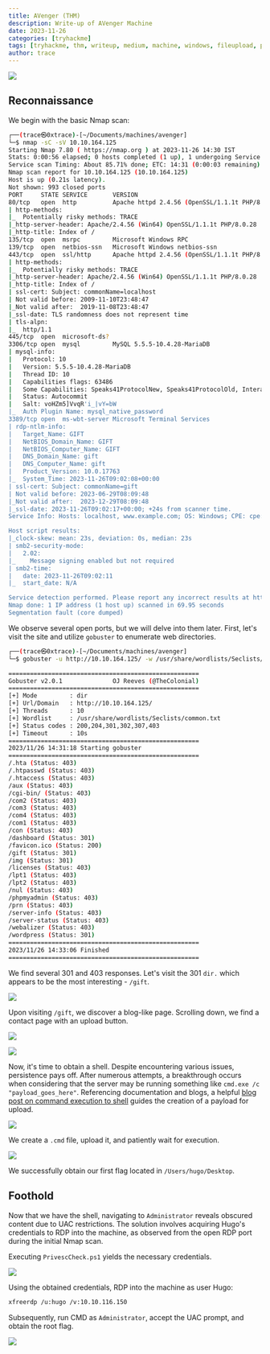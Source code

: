 ```yaml
---
title: AVenger (THM)
description: Write-up of AVenger Machine 
date: 2023-11-26 
categories: [tryhackme]
tags: [tryhackme, thm, writeup, medium, machine, windows, fileupload, privesc ]
author: trace
---
```


![](https://tryhackme-images.s3.amazonaws.com/room-icons/07fe26c8113c521c23f979ce7829147a.png)

## Reconnaissance

We begin with the basic Nmap scan:

```bash
┌──(trace㉿0xtrace)-[~/Documents/machines/avenger]
└─$ nmap -sC -sV 10.10.164.125 
Starting Nmap 7.80 ( https://nmap.org ) at 2023-11-26 14:30 IST
Stats: 0:00:56 elapsed; 0 hosts completed (1 up), 1 undergoing Service Scan
Service scan Timing: About 85.71% done; ETC: 14:31 (0:00:03 remaining)
Nmap scan report for 10.10.164.125 (10.10.164.125)
Host is up (0.21s latency).
Not shown: 993 closed ports
PORT     STATE SERVICE       VERSION
80/tcp   open  http          Apache httpd 2.4.56 (OpenSSL/1.1.1t PHP/8.0.28)
| http-methods: 
|_  Potentially risky methods: TRACE
|_http-server-header: Apache/2.4.56 (Win64) OpenSSL/1.1.1t PHP/8.0.28
|_http-title: Index of /
135/tcp  open  msrpc         Microsoft Windows RPC
139/tcp  open  netbios-ssn   Microsoft Windows netbios-ssn
443/tcp  open  ssl/http      Apache httpd 2.4.56 (OpenSSL/1.1.1t PHP/8.0.28)
| http-methods: 
|_  Potentially risky methods: TRACE
|_http-server-header: Apache/2.4.56 (Win64) OpenSSL/1.1.1t PHP/8.0.28
|_http-title: Index of /
| ssl-cert: Subject: commonName=localhost
| Not valid before: 2009-11-10T23:48:47
|_Not valid after:  2019-11-08T23:48:47
|_ssl-date: TLS randomness does not represent time
| tls-alpn: 
|_  http/1.1
445/tcp  open  microsoft-ds?
3306/tcp open  mysql         MySQL 5.5.5-10.4.28-MariaDB
| mysql-info: 
|   Protocol: 10
|   Version: 5.5.5-10.4.28-MariaDB
|   Thread ID: 10
|   Capabilities flags: 63486
|   Some Capabilities: Speaks41ProtocolNew, Speaks41ProtocolOld, InteractiveClient, DontAllowDatabaseTableColumn, IgnoreSigpipes, LongColumnFlag, Support41Auth, IgnoreSpaceBeforeParenthesis, SupportsTransactions, SupportsLoadDataLocal, FoundRows, ConnectWithDatabase, ODBCClient, SupportsCompression, SupportsMultipleResults, SupportsAuthPlugins, SupportsMultipleStatments
|   Status: Autocommit
|   Salt: voHZm5]VvqR'i_|vY=bW
|_  Auth Plugin Name: mysql_native_password
3389/tcp open  ms-wbt-server Microsoft Terminal Services
| rdp-ntlm-info: 
|   Target_Name: GIFT
|   NetBIOS_Domain_Name: GIFT
|   NetBIOS_Computer_Name: GIFT
|   DNS_Domain_Name: gift
|   DNS_Computer_Name: gift
|   Product_Version: 10.0.17763
|_  System_Time: 2023-11-26T09:02:08+00:00
| ssl-cert: Subject: commonName=gift
| Not valid before: 2023-06-29T08:09:48
|_Not valid after:  2023-12-29T08:09:48
|_ssl-date: 2023-11-26T09:02:17+00:00; +24s from scanner time.
Service Info: Hosts: localhost, www.example.com; OS: Windows; CPE: cpe:/o:microsoft:windows

Host script results:
|_clock-skew: mean: 23s, deviation: 0s, median: 23s
| smb2-security-mode: 
|   2.02: 
|_    Message signing enabled but not required
| smb2-time: 
|   date: 2023-11-26T09:02:11
|_  start_date: N/A

Service detection performed. Please report any incorrect results at https://nmap.org/submit/ .
Nmap done: 1 IP address (1 host up) scanned in 69.95 seconds
Segmentation fault (core dumped)
```

We observe several open ports, but we will delve into them later. First, let's visit the site and utilize `gobuster` to enumerate web directories.

```bash
┌──(trace㉿0xtrace)-[~/Documents/machines/avenger]
└─$ gobuster -u http://10.10.164.125/ -w /usr/share/wordlists/Seclists/common.txt 

=====================================================
Gobuster v2.0.1              OJ Reeves (@TheColonial)
=====================================================
[+] Mode         : dir
[+] Url/Domain   : http://10.10.164.125/
[+] Threads      : 10
[+] Wordlist     : /usr/share/wordlists/Seclists/common.txt
[+] Status codes : 200,204,301,302,307,403
[+] Timeout      : 10s
=====================================================
2023/11/26 14:31:18 Starting gobuster
=====================================================
/.hta (Status: 403)
/.htpasswd (Status: 403)
/.htaccess (Status: 403)
/aux (Status: 403)
/cgi-bin/ (Status: 403)
/com2 (Status: 403)
/com3 (Status: 403)
/com4 (Status: 403)
/com1 (Status: 403)
/con (Status: 403)
/dashboard (Status: 301)
/favicon.ico (Status: 200)
/gift (Status: 301)
/img (Status: 301)
/licenses (Status: 403)
/lpt1 (Status: 403)
/lpt2 (Status: 403)
/nul (Status: 403)
/phpmyadmin (Status: 403)
/prn (Status: 403)
/server-info (Status: 403)
/server-status (Status: 403)
/webalizer (Status: 403)
/wordpress (Status: 301)
=====================================================
2023/11/26 14:33:06 Finished
=====================================================
```

We find several 301 and 403 responses. Let's visit the 301 `dir.` which appears to be the most interesting - `/gift`.

![](https://imgur.com/Fy7E0Hh.png)

Upon visiting `/gift`, we discover a blog-like page. Scrolling down, we find a contact page with an upload button.

![](https://imgur.com/LNTR2W0.png)

![](https://imgur.com/vikzzWG.png)

Now, it's time to obtain a shell. Despite encountering various issues, persistence pays off. After numerous attempts, a breakthrough occurs when considering that the server may be running something like ```cmd.exe /c "payload_goes_here"```. Referencing documentation and blogs, a helpful [blog post on command execution to shell](https://mayfly277.github.io/posts/GOADv2-pwning-part7/#command-execution-to-shell) guides the creation of a payload for upload.

![](https://i.imgur.com/cmC9Hus.png)

We create a `.cmd` file, upload it, and patiently wait for execution.

![](https://imgur.com/HmuJoIa.png)

We successfully obtain our first flag located in `/Users/hugo/Desktop`.

## Foothold

Now that we have the shell, navigating to `Administrator` reveals obscured content due to UAC restrictions. The solution involves acquiring Hugo's credentials to RDP into the machine, as observed from the open RDP port during the initial Nmap scan.

Executing `PrivescCheck.ps1` yields the necessary credentials.

![](https://i.imgur.com/IKNYADu.png?1)

Using the obtained credentials, RDP into the machine as user Hugo:

```bash
xfreerdp /u:hugo /v:10.10.116.150
```

Subsequently, run CMD as `Administrator`, accept the UAC prompt, and obtain the root flag.

![](https://i.imgur.com/HwOk6xp.png?1)





